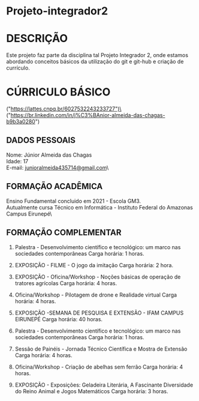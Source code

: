 # Projeto-integrador2


# DESCRIÇÃO

Este projeto faz parte da disciplina tal Projeto Integrador 2, onde estamos abordando conceitos básicos da utilização do git e git-hub e criação de currículo.

# CÚRRICULO BÁSICO
("https://lattes.cnpq.br/6027532243233727")\
("https://br.linkedin.com/in/j%C3%BAnior-almeida-das-chagas-b9b3a0280")
## DADOS PESSOAIS

Nome: Júnior Almeida das Chagas\
Idade: 17\
E-mail: junioralmeida435714@gmail.com\

## FORMAÇÃO ACADÊMICA

Ensino Fundamental concluido em 2021 - Escola GM3.\
Autualmente cursa Técnico em Informática - Instituto Federal do Amazonas Campus Eirunepé\

## FORMAÇÃO COMPLEMENTAR

1. Palestra - Desenvolvimento científico e tecnológico: um marco nas sociedades contemporâneas
Carga horária: 1 horas.

2. EXPOSIÇÃO -  FILME - O jogo da imitação
Carga horária: 2 hora. 

3. EXPOSIÇÃO - Oficina/Workshop - Noções básicas de operação de tratores agrícolas
Carga horária: 4 horas.

4. Oficina/Workshop - Pilotagem de drone e Realidade virtual
Carga horária: 4 horas.

5. EXPOSIÇÃO -SEMANA DE PESQUISA E EXTENSÃO - IFAM CAMPUS EIRUNEPÉ 
Carga horária: 40 horas.

6. Palestra - Desenvolvimento científico e tecnológico: um marco nas sociedades contemporâneas
Carga horária: 1 horas.

7. Sessão de Painéis - Jornada Técnico Científica e Mostra de Extensão
Carga horária: 4 horas.

8. Oficina/Workshop - Criação de abelhas sem ferrão
Carga horária: 4 horas.

9. EXPOSIÇÃO - Exposições: Geladeira Literária, A Fascinante Diversidade do Reino Animal e Jogos Matemáticos
Carga horária: 3 horas.

